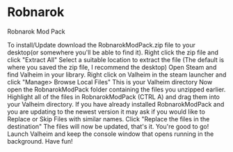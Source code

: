 # Robnarok
Robnarok Mod Pack

To install/Update download the RobnarokModPack.zip file to your desktop(or somewhere you'll be able to find it). 
Right click the zip file and click "Extract All"
Select a suitable location to extract the file (The default is where you saved the zip file, I recommend the desktop)
Open Steam and find Valheim in your library.
Right click on Valheim in the steam launcher and click "Manage> Browse Local Files"
This is your Valheim directory
Now open the RobnarokModPack folder containing the files you unzipped earlier.
Highlight all of the files in RobnarokModPack (CTRL A) and drag them into your Valheim directory.
If you have already installed RobnarokModPack and you are updating to the newest version it may ask if you would like to Replace or Skip Files with similar names.
Click "Replace the files in the destination"
The files will now be updated, that's it. You're good to go!
Launch Valheim and keep the console window that opens running in the background.
Have fun!
